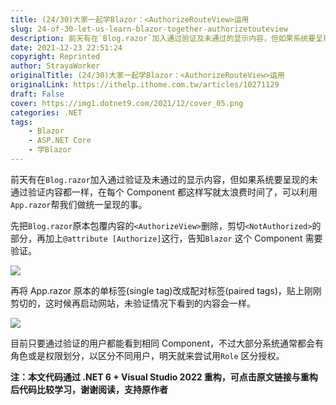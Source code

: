 ```yaml
---
title: (24/30)大家一起学Blazor：<AuthorizeRouteView>运用
slug: 24-of-30-let-us-learn-blazor-together-authorizetouteview
description: 前天有在`Blog.razor`加入通过验证及未通过的显示内容，但如果系统要呈现的未通过验证内容都一样，在每个Component 都这样写就太浪费时间了，可以利用`App.razor`帮我们做统一呈现的事。
date: 2021-12-23 22:51:24
copyright: Reprinted
author: StrayaWorker
originalTitle: (24/30)大家一起学Blazor：<AuthorizeRouteView>运用
originalLink: https://ithelp.ithome.com.tw/articles/10271129
draft: False
cover: https://img1.dotnet9.com/2021/12/cover_05.png
categories: .NET
tags: 
    - Blazor
    - ASP.NET Core
    - 学Blazor
---
```


前天有在`Blog.razor`加入通过验证及未通过的显示内容，但如果系统要呈现的未通过验证内容都一样，在每个 Component 都这样写就太浪费时间了，可以利用`App.razor`帮我们做统一呈现的事。

先把`Blog.razor`原本包覆内容的`<AuthorizeView>`删除，剪切`<NotAuthorized>`的部分，再加上`@attribute [Authorize]`这行，告知`Blazor` 这个 Component 需要验证。

![](https://img1.dotnet9.com/2021/12/3601.png)

再将 App.razor 原本的单标签(single tag)改成配对标签(paired tags)，贴上刚刚剪切的<NotAuthorized>，这时候再启动网站，未验证情况下看到的内容会一样。

![](https://img1.dotnet9.com/2021/12/3602.png)

目前只要通过验证的用户都能看到相同 Component，不过大部分系统通常都会有角色或是权限划分，以区分不同用户，明天就来尝试用`Role` 区分授权。

**注：本文代码通过 .NET 6 + Visual Studio 2022 重构，可点击原文链接与重构后代码比较学习，谢谢阅读，支持原作者**
